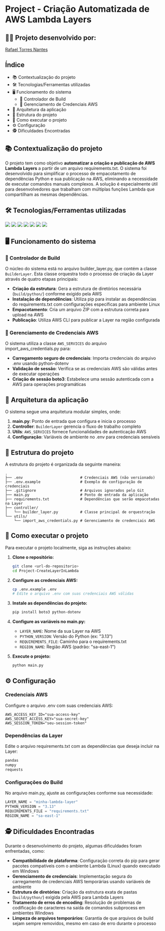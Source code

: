 # Project - Criação Automatizada de AWS Lambda Layers

## 👨‍💻 Projeto desenvolvido por: 
[Rafael Torres Nantes](https://github.com/rafael-torres-nantes)

## Índice

* 📚 Contextualização do projeto
* 🛠️ Tecnologias/Ferramentas utilizadas
* 🖥️ Funcionamento do sistema
   * 🧩 Controlador de Build
   * 🔑 Gerenciamento de Credenciais AWS
* 🔀 Arquitetura da aplicação
* 📁 Estrutura do projeto
* 📌 Como executar o projeto
* ⚙️ Configuração
* 🕵️ Dificuldades Encontradas

## 📚 Contextualização do projeto

O projeto tem como objetivo **automatizar a criação e publicação de AWS Lambda Layers** a partir de um arquivo requirements.txt. O sistema foi desenvolvido para simplificar o processo de empacotamento de dependências Python e sua publicação na AWS, eliminando a necessidade de executar comandos manuais complexos. A solução é especialmente útil para desenvolvedores que trabalham com múltiplas funções Lambda que compartilham as mesmas dependências.

## 🛠️ Tecnologias/Ferramentas utilizadas

[<img src="https://img.shields.io/badge/Python-3776AB?logo=python&logoColor=white">](https://www.python.org/)
[<img src="https://img.shields.io/badge/Visual_Studio_Code-007ACC?logo=visual-studio-code&logoColor=white">](https://code.visualstudio.com/)
[<img src="https://img.shields.io/badge/AWS-Lambda-FF9900?logo=amazonaws&logoColor=white">](https://aws.amazon.com/lambda/)
[<img src="https://img.shields.io/badge/AWS-CLI-FF9900?logo=amazonaws&logoColor=white">](https://aws.amazon.com/cli/)
[<img src="https://img.shields.io/badge/Boto3-0073BB?logo=amazonaws&logoColor=white">](https://boto3.amazonaws.com/v1/documentation/api/latest/index.html)
[<img src="https://img.shields.io/badge/Python-dotenv-2B5B84?logo=python&logoColor=white">](https://pypi.org/project/python-dotenv/)
[<img src="https://img.shields.io/badge/GitHub-181717?logo=github&logoColor=white">](https://github.com/)

## 🖥️ Funcionamento do sistema

### 🧩 Controlador de Build

O núcleo do sistema está no arquivo builder_layer.py, que contém a classe `BuilderLayer`. Esta classe orquestra todo o processo de criação da Layer através de quatro etapas principais:

* **Criação da estrutura**: Gera a estrutura de diretórios necessária (`build/python/`) conforme exigido pela AWS
* **Instalação de dependências**: Utiliza pip para instalar as dependências do requirements.txt com configurações específicas para ambiente Linux
* **Empacotamento**: Cria um arquivo ZIP com a estrutura correta para upload na AWS
* **Publicação**: Utiliza AWS CLI para publicar a Layer na região configurada

### 🔑 Gerenciamento de Credenciais AWS

O sistema utiliza a classe `AWS_SERVICES` do arquivo import_aws_credentials.py para:

* **Carregamento seguro de credenciais**: Importa credenciais do arquivo .env usando python-dotenv
* **Validação de sessão**: Verifica se as credenciais AWS são válidas antes de executar operações
* **Criação de sessão boto3**: Estabelece uma sessão autenticada com a AWS para operações programáticas

## 🔀 Arquitetura da aplicação

O sistema segue uma arquitetura modular simples, onde:

1. **main.py**: Ponto de entrada que configura e inicia o processo
2. **Controller**: `BuilderLayer` gerencia o fluxo de trabalho completo
3. **Utils**: `AWS_SERVICES` fornece funcionalidades de autenticação AWS
4. **Configuração**: Variáveis de ambiente no .env para credenciais sensíveis

## 📁 Estrutura do projeto

A estrutura do projeto é organizada da seguinte maneira:

```
.
├── .env                          # Credenciais AWS (não versionado)
├── .env.example                  # Exemplo de configuração de credenciais
├── .gitignore                    # Arquivos ignorados pelo Git
├── main.py                       # Ponto de entrada da aplicação
├── requirements.txt              # Dependências que serão empacotadas na Layer
├── controller/
│   └── builder_layer.py          # Classe principal de orquestração
└── utils/
    └── import_aws_credentials.py # Gerenciamento de credenciais AWS
```

## 📌 Como executar o projeto

Para executar o projeto localmente, siga as instruções abaixo:

1. **Clone o repositório:**
   ```bash
   git clone <url-do-repositorio>
   cd Project-CreateLayerInLambda
   ```

2. **Configure as credenciais AWS:**
   ```bash
   cp .env.example .env
   # Edite o arquivo .env com suas credenciais AWS válidas
   ```

3. **Instale as dependências do projeto:**
   ```bash
   pip install boto3 python-dotenv
   ```

4. **Configure as variáveis no main.py:**
   - `LAYER_NAME`: Nome da sua Layer na AWS
   - `PYTHON_VERSION`: Versão do Python (ex: "3.13")
   - `REQUIREMENTS_FILE`: Caminho para o requirements.txt
   - `REGION_NAME`: Região AWS (padrão: "sa-east-1")

5. **Execute o projeto:**
   ```bash
   python main.py
   ```

## ⚙️ Configuração

### Credenciais AWS
Configure o arquivo .env com suas credenciais AWS:

```env
AWS_ACCESS_KEY_ID="sua-access-key"
AWS_SECRET_ACCESS_KEY="sua-secret-key"
AWS_SESSION_TOKEN="seu-session-token"
```

### Dependências da Layer
Edite o arquivo requirements.txt com as dependências que deseja incluir na Layer:

```txt
pandas
numpy
requests
```

### Configurações do Build
No arquivo main.py, ajuste as configurações conforme sua necessidade:

```python
LAYER_NAME = "minha-lambda-layer"
PYTHON_VERSION = "3.13"
REQUIREMENTS_FILE = "requirements.txt"
REGION_NAME = "sa-east-1"
```

## 🕵️ Dificuldades Encontradas

Durante o desenvolvimento do projeto, algumas dificuldades foram enfrentadas, como:

- **Compatibilidade de plataforma**: Configuração correta do pip para gerar pacotes compatíveis com o ambiente Lambda (Linux) quando executado em Windows
- **Gerenciamento de credenciais**: Implementação segura do carregamento de credenciais AWS temporárias usando variáveis de ambiente
- **Estrutura de diretórios**: Criação da estrutura exata de pastas (`build/python/`) exigida pela AWS para Lambda Layers
- **Tratamento de erros de encoding**: Resolução de problemas de codificação de caracteres na saída de comandos subprocess em ambientes Windows
- **Limpeza de arquivos temporários**: Garantia de que arquivos de build sejam sempre removidos, mesmo em caso de erro durante o processo